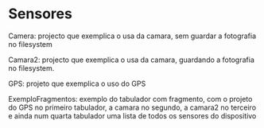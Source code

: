 # Sensores
Camera: projecto que exemplica o usa da camara, sem guardar a fotografia no filesystem<br>

Camara2: projecto que exemplica o usa da camara, guardando a fotografia no filesystem.<br>

GPS: projeto que exemplica o uso do GPS<br>

ExemploFragmentos: exemplo do tabulador com fragmento, com o projeto do GPS no primeiro tabulador, a camara no segundo, a camara2 no terceiro e ainda num quarta tabulador uma lista de todos os sensores do dispositivo<br>

